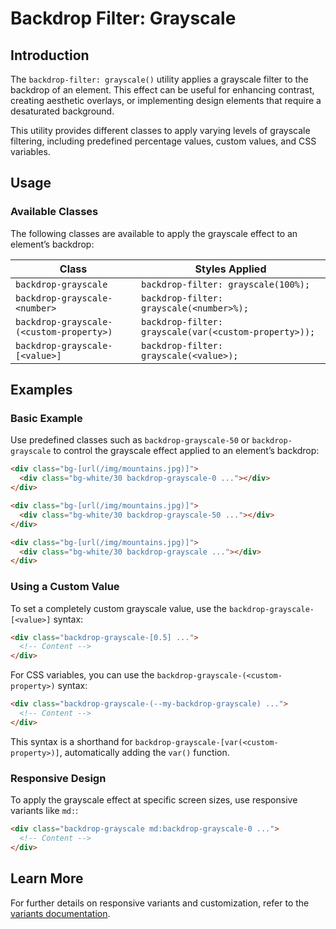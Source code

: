 # Backdrop Filter: Grayscale

## Introduction
The `backdrop-filter: grayscale()` utility applies a grayscale filter to the backdrop of an element. This effect can be useful for enhancing contrast, creating aesthetic overlays, or implementing design elements that require a desaturated background.

This utility provides different classes to apply varying levels of grayscale filtering, including predefined percentage values, custom values, and CSS variables.

## Usage
### Available Classes
The following classes are available to apply the grayscale effect to an element’s backdrop:

| Class | Styles Applied |
|--------|-----------------|
| `backdrop-grayscale` | `backdrop-filter: grayscale(100%);` |
| `backdrop-grayscale-<number>` | `backdrop-filter: grayscale(<number>%);` |
| `backdrop-grayscale-(<custom-property>)` | `backdrop-filter: grayscale(var(<custom-property>));` |
| `backdrop-grayscale-[<value>]` | `backdrop-filter: grayscale(<value>);` |

## Examples

### Basic Example
Use predefined classes such as `backdrop-grayscale-50` or `backdrop-grayscale` to control the grayscale effect applied to an element’s backdrop:

```html
<div class="bg-[url(/img/mountains.jpg)]">
  <div class="bg-white/30 backdrop-grayscale-0 ..."></div>
</div>

<div class="bg-[url(/img/mountains.jpg)]">
  <div class="bg-white/30 backdrop-grayscale-50 ..."></div>
</div>

<div class="bg-[url(/img/mountains.jpg)]">
  <div class="bg-white/30 backdrop-grayscale ..."></div>
</div>
```

### Using a Custom Value
To set a completely custom grayscale value, use the `backdrop-grayscale-[<value>]` syntax:

```html
<div class="backdrop-grayscale-[0.5] ...">
  <!-- Content -->
</div>
```

For CSS variables, you can use the `backdrop-grayscale-(<custom-property>)` syntax:

```html
<div class="backdrop-grayscale-(--my-backdrop-grayscale) ...">
  <!-- Content -->
</div>
```
This syntax is a shorthand for `backdrop-grayscale-[var(<custom-property>)]`, automatically adding the `var()` function.

### Responsive Design
To apply the grayscale effect at specific screen sizes, use responsive variants like `md:`:

```html
<div class="backdrop-grayscale md:backdrop-grayscale-0 ...">
  <!-- Content -->
</div>
```

## Learn More
For further details on responsive variants and customization, refer to the [variants documentation](#).

